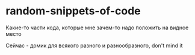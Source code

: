 # random-snippets-of-code
Какие-то части кода, которые мне зачем-то надо положить на видное место

Сейчас - домик для всякого разного и разнообразного, don't mind it
